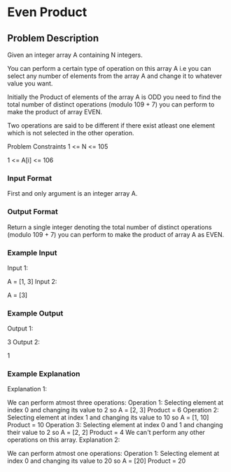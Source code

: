 # Even Product

## Problem Description

Given an integer array A containing N integers.

You can perform a certain type of operation on this array A i.e you can select any number of elements from the array A and change it to whatever value you want.

Initially the Product of elements of the array A is ODD you need to find the total number of distinct operations (modulo 109 + 7) you can perform to make the product of array EVEN.

Two operations are said to be different if there exist atleast one element which is not selected in the other operation.



Problem Constraints
1 <= N <= 105

1 <= A[i] <= 106



### Input Format
First and only argument is an integer array A.



### Output Format
Return a single integer denoting the total number of distinct operations (modulo 109 + 7) you can perform to make the product of array A as EVEN.



### Example Input
Input 1:

 A = [1, 3]
Input 2:

 A = [3]


### Example Output
Output 1:

 3
Output 2:

 1


### Example Explanation
Explanation 1:

 We can perform atmost three operations:
 Operation 1: Selecting element at index 0 and changing its value to 2 so A = [2, 3] Product = 6
 Operation 2: Selecting element at index 1 and changing its value to 10 so A = [1, 10] Product = 10
 Operation 3: Selecting element at index 0 and 1 and changing their value to 2 so A = [2, 2] Product = 4
 We can't perform any other operations on this array.
Explanation 2:

 We can perform atmost one operations:
 Operation 1: Selecting element at index 0 and changing its value to 20 so A = [20] Product = 20
